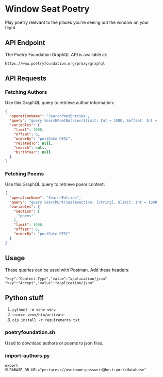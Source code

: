 # Window Seat Poetry

Play poetry relevant to the places you're seeing out the window on your flight.

## API Endpoint

The Poetry Foundation GraphQL API is available at:
```
https://www.poetryfoundation.org/proxy/graphql
```

## API Requests

### Fetching Authors

Use this GraphQL query to retrieve author information:

```json
{
  "operationName": "SearchPoetEntries",
  "query": "query SearchPoetEntries($limit: Int = 1000, $offset: Int = 0, $orderBy: String = \"postDate DESC\", $relatedTo: [EntryCriteriaInput], $search: String, $birthYear: [QueryArgument]) {\n  entries(\n    section: \"authors\"\n    limit: $limit\n    offset: $offset\n    orderBy: $orderBy\n    relatedToEntries: $relatedTo\n    search: $search\n    isPoet: true\n    birthYear: $birthYear\n  ) {\n    ...EntryCommon\n    ... on authors_default_Entry {\n      birthYear\n      deathYear\n      foundationBio\n      galeBio\n      poetryBio\n      polBio\n      }\n    }\n  count: entryCount(\n    section: \"authors\"\n    relatedToEntries: $relatedTo\n    search: $search\n    isPoet: true\n    birthYear: $birthYear\n  )\n}\n\nfragment EntryCommon on EntryInterface {\n  id\n\n  title\n  url\n  }",
  "variables": {
    "limit": 1000,
    "offset": 0,
    "orderBy": "postDate DESC",
    "relatedTo": null,
    "search": null,
    "birthYear": null
  }
}
```

### Fetching Poems

Use this GraphQL query to retrieve poem content:

```json
{
  "operationName": "SearchEntries",
  "query": "query SearchEntries($section: [String], $limit: Int = 1000, $offset: Int = 0, $orderBy: String = \"postDate DESC\") {\n  entries(section: $section, limit: $limit, offset: $offset, orderBy: $orderBy) {\n    id\n    title\n    url\n    body\n    authors {\n      id\n      }\n    audioVersion {\n      audioFile {\n        url\n}}\n  }\n  count: entryCount(section: $section)\n}",
  "variables": {
    "section": [
      "poems"
    ],
    "limit": 1000,
    "offset": 0,
    "orderBy": "postDate DESC"
  }
}
```

## Usage

These queries can be used with Postman.
Add these headers:
```
"key":"Content-Type","value":"application/json"
"key":"Accept","value":"application/json"
```

## Python stuff

1. `python3 -m venv venv`
2. `source venv/bin/activate`
3. `pip install -r requirements.txt`

### poetryfoundation.sh
Used to download authors or poems to json files.

### import-authors.py
`export SUPABASE_DB_URL="postgres://username:password@host:port/database"`
